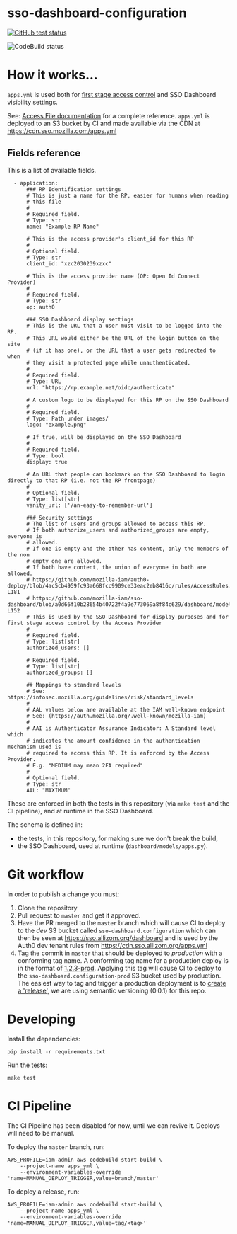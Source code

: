 # sso-dashboard-configuration

[![GitHub test status](https://github.com/mozilla-iam/sso-dashboard-configuration/actions/workflows/main.yaml/badge.svg)](https://github.com/mozilla-iam/sso-dashboard-configuration/actions/workflows/main.yaml)

![CodeBuild status](https://codebuild.us-west-2.amazonaws.com/badges?uuid=eyJlbmNyeXB0ZWREYXRhIjoiUWVHQlJNT2FjckNEcUFtUzI4VVR3ZlBTYjRCYnl4SWhWcUx0TTFEMUMzWmFMM3N2eGdLOFJMTUl6NkNtQTFkRVdXa2RzSEQ5SGYvZWRZMW01Q2cvcXhRPSIsIml2UGFyYW1ldGVyU3BlYyI6IjZjWmVyRWdkRDFFVTllRksiLCJtYXRlcmlhbFNldFNlcmlhbCI6MX0%3D&branch=master)

# How it works...

`apps.yml` is used both for [first stage access control](https://github.com/mozilla-iam/mozilla-iam#2-stage-access-validation)
and SSO Dashboard visibility settings.

See: [Access File documentation](https://github.com/mozilla-iam/cis/blob/master/docs/AccessFile.md)
for a complete reference. `apps.yml` is deployed to an S3 bucket by CI and made
available via the CDN at https://cdn.sso.mozilla.com/apps.yml

## Fields reference

This is a list of available fields.

```
  - application:
      ### RP Identification settings
      # This is just a name for the RP, easier for humans when reading
      # this file
      #
      # Required field.
      # Type: str
      name: "Example RP Name"

      # This is the access provider's client_id for this RP
      #
      # Optional field.
      # Type: str
      client_id: "xzc2030239xzxc"

      # This is the access provider name (OP: Open Id Connect Provider)
      #
      # Required field.
      # Type: str
      op: auth0

      ### SSO Dashboard display settings
      # This is the URL that a user must visit to be logged into the RP.
      # This URL would either be the URL of the login button on the site
      # (if it has one), or the URL that a user gets redirected to when
      # they visit a protected page while unauthenticated.
      #
      # Required field.
      # Type: URL
      url: "https://rp.example.net/oidc/authenticate"

      # A custom logo to be displayed for this RP on the SSO Dashboard
      #
      # Required field.
      # Type: Path under images/
      logo: "example.png"

      # If true, will be displayed on the SSO Dashboard
      #
      # Required field.
      # Type: bool
      display: true

      # An URL that people can bookmark on the SSO Dashboard to login directly to that RP (i.e. not the RP frontpage)
      #
      # Optional field.
      # Type: list[str]
      vanity_url: ['/an-easy-to-remember-url']

      ### Security settings
      # The list of users and groups allowed to access this RP.
      # If both authorize_users and authorized_groups are empty, everyone is
      # allowed.
      # If one is empty and the other has content, only the members of the non
      # empty one are allowed.
      # If both have content, the union of everyone in both are allowed.
      # https://github.com/mozilla-iam/auth0-deploy/blob/4ac5cb4959fc93a668fcc9909ce33eac2eb8416c/rules/AccessRules.js#L173-L181
      # https://github.com/mozilla-iam/sso-dashboard/blob/a0d66f10b28654b40722f4a9e773069a8f84c629/dashboard/models/user.py#L138-L152
      # This is used by the SSO Dashboard for display purposes and for first stage access control by the Access Provider
      #
      # Required field.
      # Type: list[str]
      authorized_users: []

      # Required field.
      # Type: list[str]
      authorized_groups: []

      ## Mappings to standard levels
      # See: https://infosec.mozilla.org/guidelines/risk/standard_levels
      #
      # AAL values below are available at the IAM well-known endpoint
      # See: (https://auth.mozilla.org/.well-known/mozilla-iam)
      #
      # AAI is Authenticator Assurance Indicator: A Standard level which
      # indicates the amount confidence in the authentication mechanism used is
      # required to access this RP. It is enforced by the Access Provider.
      # E.g. "MEDIUM may mean 2FA required"
      #
      # Optional field.
      # Type: str
      AAL: "MAXIMUM"
```

These are enforced in both the tests in this repository (via `make test` and
the CI pipeline), and at runtime in the SSO Dashboard.

The schema is defined in:

* the tests, in this repository, for making sure we don't break the build,
* the SSO Dashboard, used at runtime (`dashboard/models/apps.py`).

# Git workflow

In order to publish a change you must:

1. Clone the repository
2. Pull request to `master` and get it approved.
3. Have the PR merged to the `master` branch which will cause CI to deploy to
   the *dev* S3 bucket called `sso-dashboard.configuration` which can then be
   seen at https://sso.allizom.org/dashboard and is used by the Auth0 dev tenant
   rules from https://cdn.sso.allizom.org/apps.yml
4. Tag the commit in `master` that should be deployed to *production* with a
   conforming tag name. A conforming tag name for a production deploy is in the
   format of [1.2.3-prod](https://github.com/mozilla-iam/sso-dashboard-configuration/blob/26f1e5c7d8512b1a447dbac0e981fa3afbf3c346/deploy.sh#L11).
   Applying this tag will cause CI to deploy to the
   `sso-dashboard.configuration-prod` S3 bucket used by production. The easiest
   way to tag and trigger a production deployment is to [create a 'release'](https://github.com/mozilla-iam/sso-dashboard-configuration/releases),
   we are using semantic versioning (0.0.1) for this repo.

# Developing

Install the dependencies:

```
pip install -r requirements.txt
```

Run the tests:

```
make test
```

# CI Pipeline

The CI Pipeline has been disabled for now, until we can revive it. Deploys will
need to be manual.

To deploy the `master` branch, run:

```
AWS_PROFILE=iam-admin aws codebuild start-build \
    --project-name apps_yml \
    --environment-variables-override 'name=MANUAL_DEPLOY_TRIGGER,value=branch/master'
```

To deploy a release, run:

```
AWS_PROFILE=iam-admin aws codebuild start-build \
    --project-name apps_yml \
    --environment-variables-override 'name=MANUAL_DEPLOY_TRIGGER,value=tag/<tag>'
```
